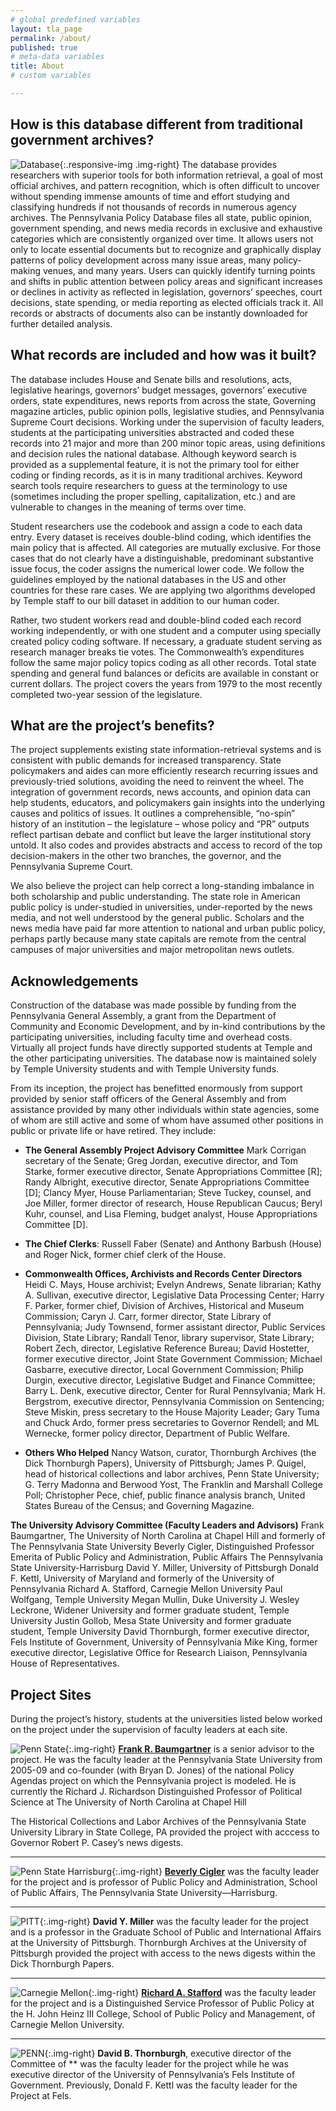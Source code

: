 ```yaml
---
# global predefined variables
layout: tla_page
permalink: /about/
published: true
# meta-data variables
title: About
# custom variables

---
```

## How is this database different from traditional government archives?
![Database]({{site.baseurl}}/media/resized_database.jpg){:.responsive-img .img-right} 
The database provides researchers with superior tools for both information retrieval, a goal of most official archives, and pattern recognition, which is often difficult to uncover without spending immense amounts of time and effort studying and classifying hundreds if not thousands of records in numerous agency archives. The Pennsylvania Policy Database files all state, public opinion, government spending, and news media records in exclusive and exhaustive categories which are consistently organized over time. It allows users not only to locate essential documents but to recognize and graphically display patterns of policy development across many issue areas, many policy-making venues, and many years. Users can quickly identify turning points and shifts in public attention between policy areas and significant increases or declines in activity as reflected in legislation, governors’ speeches, court decisions, state spending, or media reporting as elected officials track it. All records or abstracts of documents also can be instantly downloaded for further detailed analysis.

## What records are included and how was it built?
The database includes House and Senate bills and resolutions, acts, legislative hearings, governors’ budget messages, governors’ executive orders, state expenditures, news reports from across the state, Governing magazine articles, public opinion polls, legislative studies, and Pennsylvania Supreme Court decisions. Working under the supervision of faculty leaders, students at the participating universities abstracted and coded these records into 21 major and more than 200 minor topic areas, using definitions and decision rules the national database. Although keyword search is provided as a supplemental feature, it is not the primary tool for either coding or finding records, as it is in many traditional archives. Keyword search tools require researchers to guess at the terminology to use (sometimes including the proper spelling, capitalization, etc.) and are vulnerable to changes in the meaning of terms over time. 

Student researchers use the codebook and assign a code to each data entry. Every dataset is receives double-blind coding, which identifies the main policy that is affected. All categories are mutually exclusive. For those cases that do not clearly have a distinguishable, predominant substantive issue focus, the coder assigns the numerical lower code. We follow the guidelines employed by the national databases in the US and other countries for these rare cases. We are applying two algorithms developed by Temple staff to our bill dataset in addition to our human coder. 

Rather, two student workers read and double-blind coded each record working independently, or with one student and a computer using specially created policy coding software. If necessary, a graduate student serving as research manager breaks tie votes. The Commonwealth’s expenditures follow the same major policy topics coding as all other records. Total state spending and general fund balances or deficits are available in constant or current dollars. The project covers the years from 1979 to the most recently completed two-year session of the legislature.

## What are the project’s benefits?
The project supplements existing state information-retrieval systems and is consistent with public demands for increased transparency. State policymakers and aides can more efficiently research recurring issues and previously-tried solutions, avoiding the need to reinvent the wheel. The integration of government records, news accounts, and opinion data can help students, educators, and policymakers gain insights into the underlying causes and politics of issues. It outlines a comprehensible, “no-spin” history of an institution – the legislature – whose policy and “PR” outputs reflect partisan debate and conflict but leave the larger institutional story untold. It also codes and provides abstracts and access to record of the top decision-makers in the other two branches, the governor, and the Pennsylvania Supreme Court.

We also believe the project can help correct a long-standing imbalance in both scholarship and public understanding. The state role in American public policy is under-studied in universities, under-reported by the news media, and not well understood by the general public. Scholars and the news media have paid far more attention to national and urban public policy, perhaps partly because many state capitals are remote from the central campuses of major universities and major metropolitan news outlets.

## Acknowledgements
Construction of the database was made possible by funding from the Pennsylvania General Assembly, a grant from the Department of Community and Economic Development, and by in-kind contributions by the participating universities, including faculty time and overhead costs. Virtually all project funds have directly supported students at Temple and the other participating universities. The database now is maintained solely by Temple University students and with Temple University funds.

From its inception, the project has benefitted enormously from support provided by senior staff officers of the General Assembly and from assistance provided by many other individuals within state agencies, some of whom are still active and some of whom have assumed other positions in public or private life or have retired. They include:

- **The General Assembly Project Advisory Committee**
Mark Corrigan secretary of the Senate; Greg Jordan, executive director, and Tom Starke, former executive director, Senate Appropriations Committee [R]; Randy Albright, executive director, Senate Appropriations Committee [D]; Clancy Myer, House Parliamentarian; Steve Tuckey, counsel, and Joe Miller, former director of research, House Republican Caucus; Beryl Kuhr, counsel, and Lisa Fleming, budget analyst, House Appropriations Committee [D].

- **The Chief Clerks**: Russell Faber (Senate) and Anthony Barbush (House) and Roger Nick, former chief clerk of the House.

- **Commonwealth Offices, Archivists and Records Center Directors**
Heidi C. Mays, House archivist; Evelyn Andrews, Senate librarian; Kathy A. Sullivan, executive director, Legislative Data Processing Center; Harry F. Parker, former chief, Division of Archives, Historical and Museum Commission; Caryn J. Carr, former director, State Library of Pennsylvania; Judy Townsend, former assistant director, Public Services Division, State Library; Randall Tenor, library supervisor, State Library; Robert Zech, director, Legislative Reference Bureau; David Hostetter, former executive director, Joint State Government Commission; Michael Gasbarre, executive director, Local Government Commission; Philip Durgin, executive director, Legislative Budget and Finance Committee; Barry L. Denk, executive director, Center for Rural Pennsylvania; Mark H. Bergstrom, executive director, Pennsylvania Commission on Sentencing; Steve Miskin, press secretary to the House Majority Leader; Gary Tuma and Chuck Ardo, former press secretaries to Governor Rendell; and ML Wernecke, former policy director, Department of Public Welfare.

- **Others Who Helped**
Nancy Watson, curator, Thornburgh Archives (the Dick Thornburgh Papers), University of Pittsburgh; James P. Quigel, head of historical collections and labor archives, Penn State University; G. Terry Madonna and Berwood Yost, The Franklin and Marshall College Poll; Christopher Pece, chief, public finance analysis branch, United States Bureau of the Census; and Governing Magazine.

**The University Advisory Committee (Faculty Leaders and Advisors)**
Frank Baumgartner, The University of North Carolina at Chapel Hill and formerly of The Pennsylvania State University Beverly Cigler, Distinguished Professor Emerita of Public Policy and Administration, Public Affairs The Pennsylvania State University-Harrisburg David Y. Miller, University of Pittsburgh Donald F. Kettl, University of Maryland and formerly of the University of Pennsylvania Richard A. Stafford, Carnegie Mellon University Paul Wolfgang, Temple University Megan Mullin, Duke University J. Wesley Leckrone, Widener University and former graduate student, Temple University Justin Gollob, Mesa State University and former graduate student, Temple University David Thornburgh, former executive director, Fels Institute of Government, University of Pennsylvania Mike King, former executive director, Legislative Office for Research Liaison, Pennsylvania House of Representatives.

## Project Sites
During the project’s history, students at the universities listed below worked on the project under the supervision of faculty leaders at each site.

![Penn State]({{site.baseurl}}/media/penn-state-main.png){:.img-right}
**[Frank R. Baumgartner](http://www.unc.edu/~fbaum/)** is a senior advisor to the project. He was the faculty leader at the Pennsylvania State University from 2005-09 and co-founder (with Bryan D. Jones) of the national Policy Agendas project on which the Pennsylvania project is modeled. He is currently the Richard J. Richardson Distinguished Professor of Political Science at The University of North Carolina at Chapel Hill

The Historical Collections and Labor Archives of the Pennsylvania State University Library in State College, PA provided the project with acccess to Governor Robert P. Casey’s news digests.

___

![Penn State Harrisburg]({{site.baseurl}}/media/penn-state-harrisburg.png){:.img-right}
**[Beverly Cigler](http://harrisburg.psu.edu/faculty-and-staff/beverly-cigler-phd)** was the faculty leader for the project and is professor of Public Policy and Administration, School of Public Affairs, The Pennsylvania State University—Harrisburg.

___

![PITT]({{site.baseurl}}/media/pitt.png){:.img-right}
**David Y. Miller** was the faculty leader for the project and is a professor in the Graduate School of Public and International Affairs at the University of Pittsburgh. Thornburgh Archives at the University of Pittsburgh provided the project with access to the news digests within the Dick Thornburgh Papers.

___

![Carnegie Mellon]({{site.baseurl}}/media/carnegie-mellon.png){:.img-right}
**[Richard A. Stafford](http://heinz.cmu.edu/faculty-and-research/faculty-profiles/faculty-details/index.aspx?faculty_id=95)** was the faculty leader for the project and is a Distinguished Service Professor of Public Policy at the H. John Heinz III College, School of Public Policy and Management, of Carnegie Mellon University.

___

![PENN]({{site.baseurl}}/media/penn.png){:.img-right}
**David B. Thornburgh**, executive director of the Committee of ** was the faculty leader for the project while he was executive director of the University of Pennsylvania’s Fels Institute of Government. Previously, Donald F. Kettl was the faculty leader for the Project at Fels.
